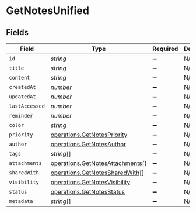 # GetNotesUnified


## Fields

| Field                                                                              | Type                                                                               | Required                                                                           | Description                                                                        |
| ---------------------------------------------------------------------------------- | ---------------------------------------------------------------------------------- | ---------------------------------------------------------------------------------- | ---------------------------------------------------------------------------------- |
| `id`                                                                               | *string*                                                                           | :heavy_minus_sign:                                                                 | N/A                                                                                |
| `title`                                                                            | *string*                                                                           | :heavy_minus_sign:                                                                 | N/A                                                                                |
| `content`                                                                          | *string*                                                                           | :heavy_minus_sign:                                                                 | N/A                                                                                |
| `createdAt`                                                                        | *number*                                                                           | :heavy_minus_sign:                                                                 | N/A                                                                                |
| `updatedAt`                                                                        | *number*                                                                           | :heavy_minus_sign:                                                                 | N/A                                                                                |
| `lastAccessed`                                                                     | *number*                                                                           | :heavy_minus_sign:                                                                 | N/A                                                                                |
| `reminder`                                                                         | *number*                                                                           | :heavy_minus_sign:                                                                 | N/A                                                                                |
| `color`                                                                            | *string*                                                                           | :heavy_minus_sign:                                                                 | N/A                                                                                |
| `priority`                                                                         | [operations.GetNotesPriority](../../models/operations/getnotespriority.md)         | :heavy_minus_sign:                                                                 | N/A                                                                                |
| `author`                                                                           | [operations.GetNotesAuthor](../../models/operations/getnotesauthor.md)             | :heavy_minus_sign:                                                                 | N/A                                                                                |
| `tags`                                                                             | *string*[]                                                                         | :heavy_minus_sign:                                                                 | N/A                                                                                |
| `attachments`                                                                      | [operations.GetNotesAttachments](../../models/operations/getnotesattachments.md)[] | :heavy_minus_sign:                                                                 | N/A                                                                                |
| `sharedWith`                                                                       | [operations.GetNotesSharedWith](../../models/operations/getnotessharedwith.md)[]   | :heavy_minus_sign:                                                                 | N/A                                                                                |
| `visibility`                                                                       | [operations.GetNotesVisibility](../../models/operations/getnotesvisibility.md)     | :heavy_minus_sign:                                                                 | N/A                                                                                |
| `status`                                                                           | [operations.GetNotesStatus](../../models/operations/getnotesstatus.md)             | :heavy_minus_sign:                                                                 | N/A                                                                                |
| `metadata`                                                                         | *string*[]                                                                         | :heavy_minus_sign:                                                                 | N/A                                                                                |
